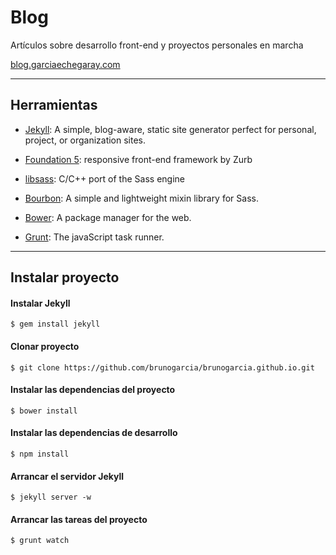# Blog

Artículos sobre desarrollo front-end y proyectos personales en marcha

 [blog.garciaechegaray.com](http://blog.garciaechegaray.com)

* * *

## Herramientas

* [Jekyll](jekyllrb.com): A simple, blog-aware, static site generator perfect for personal, project, or organization sites.

* [Foundation 5](http://foundation.zurb.com/): responsive front-end framework by Zurb

* [libsass](http://libsass.org/): C/C++ port of the Sass engine

* [Bourbon](bourbon.io): A simple and lightweight mixin library for Sass.

* [Bower](http://bower.io/): A package manager for the web.

* [Grunt](http://gruntjs.com/): The javaScript task runner.

* * *

## Instalar proyecto

#### Instalar Jekyll

`$ gem install jekyll`

#### Clonar proyecto 

`$ git clone https://github.com/brunogarcia/brunogarcia.github.io.git`

#### Instalar las dependencias del proyecto

`$ bower install`

#### Instalar las dependencias de desarrollo

`$ npm install`

#### Arrancar el servidor Jekyll

`$ jekyll server -w`

#### Arrancar las tareas del proyecto

`$ grunt watch`